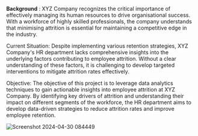 <b>Background</b> :
XYZ Company recognizes the critical importance of effectively managing its human resources to drive organisational success. With a workforce of highly skilled professionals, the company understands that minimising attrition is essential for maintaining a competitive edge in the industry.

Current Situation:
Despite implementing various retention strategies, XYZ Company's HR department lacks comprehensive insights into the underlying factors contributing to employee attrition. Without a clear understanding of these factors, it is challenging to develop targeted interventions to mitigate attrition rates effectively.

Objective:
The objective of this project is to leverage data analytics techniques to gain actionable insights into employee attrition at XYZ Company. By identifying key drivers of attrition and understanding their impact on different segments of the workforce, the HR department aims to develop data-driven strategies to reduce attrition rates and improve employee retention.


![Screenshot 2024-04-30 084449](https://github.com/yashparab7962/Data-Analytics/assets/82162084/85473667-b268-4d10-9894-a254742e647b)
